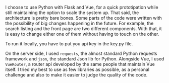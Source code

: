 I choose to use Python with Flask and Vue, for a quick prototipation while still maintaining the option to scale the system up.
That said, the architecture is pretty bare bones. Some parts of the code were written with the possibility of big changes happening in the future.
For example, the search listing and the front page are two different components. With that, it is easy to change either one of them without having to touch on the other.

To run it locally, you have to put you api key in the key.py file.

On the server side, I used `requests`, the almost standard Python requests framework and `json`, the standard Json lib for Python.
Alongside Vue, I used `VueRouter`, a router api developed by the same people that maintain Vue itself.
I tried my best to use as few libraries as possible, as a personal challenge and also to make it easier to judge the quality of the code. 
